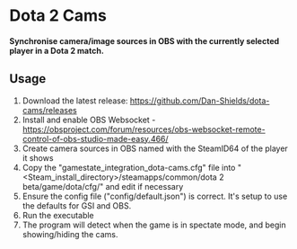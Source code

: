 # Dota 2 Cams
#### Synchronise camera/image sources in OBS with the currently selected player in a Dota 2 match.

## Usage
1. Download the latest release: https://github.com/Dan-Shields/dota-cams/releases
2. Install and enable OBS Websocket - https://obsproject.com/forum/resources/obs-websocket-remote-control-of-obs-studio-made-easy.466/
3. Create camera sources in OBS named with the SteamID64 of the player it shows
4. Copy the "gamestate_integration_dota-cams.cfg" file into "<Steam_install_directory>/steamapps/common/dota 2 beta/game/dota/cfg/" and edit if necessary
5. Ensure the config file ("config/default.json") is correct. It's setup to use the defaults for GSI and OBS.
6. Run the executable
7. The program will detect when the game is in spectate mode, and begin showing/hiding the cams.
